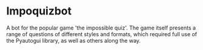 # Impoquizbot

A bot for the popular game 'the impossible quiz'.  The game itself presents a range of questions of different styles and formats, which required full use of the Pyautogui library, as well as others along the way.
